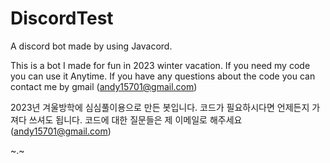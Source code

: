 # DiscordTest
A discord bot made by using Javacord.

This is a bot I made for fun in 2023 winter vacation.
If you need my code you can use it Anytime.
If you have any questions about the code you can contact me by gmail (andy15701@gmail.com)

2023년 겨울방학에 심심풀이용으로 만든 봇입니다.
코드가 필요하시다면 언제든지 가져다 쓰셔도 됩니다.
코드에 대한 질문들은 제 이메일로 해주세요 (andy15701@gmail.com)

~.~
